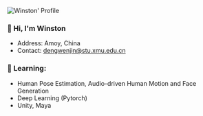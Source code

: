 ![Winston' Profile](https://github-readme-stats.vercel.app/api?username=WinstonDeng&count_private=true&show_icons=true)
### 👋 Hi, I'm Winston
- Address: Amoy, China
- Contact: dengwenjin@stu.xmu.edu.cn
### 🌱 Learning:
- Human Pose Estimation, Audio-driven Human Motion and Face Generation
- Deep Learning (Pytorch)
- Unity, Maya
<!--
### 💬 Hobbies:
- Overwatch
- Workout
- Bilibili
-->
<!--
**WinstonDeng/WinstonDeng** is a ✨ _special_ ✨ repository because its `README.md` (this file) appears on your GitHub profile.

Here are some ideas to get you started:

- 🔭 I’m currently working on ...
- 👯 I’m looking to collaborate on ...
- 🤔 I’m looking for help with ...
- 💬 Ask me about ...
- 📫 How to reach me: ...
- 😄 Pronouns: ...
- ⚡ Fun fact: ...
-->
